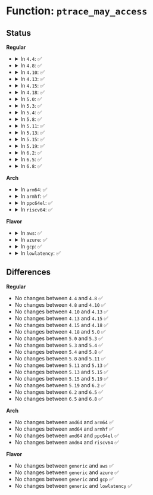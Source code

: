 # Function: <code>ptrace_may_access</code>

## Status
<b>Regular</b>
<ul>
<li>
<details>
<summary>In <code>4.4</code>: ✅</summary>

```c
bool ptrace_may_access(struct task_struct *task, unsigned int mode);
```

**Collision:** Unique Global

**Inline:** No

**Transformation:** False

**Instances:**

```
In kernel/ptrace.c (ffffffff8108b910)
Location: kernel/ptrace.c:307
Inline: False
Direct callers:
  - kernel/fork.c:mm_access
  - kernel/kcmp.c:SyS_kcmp
  - kernel/kcmp.c:SyS_kcmp
  - kernel/futex.c:SyS_get_robust_list
  - kernel/futex_compat.c:compat_SyS_get_robust_list
  - kernel/events/core.c:SYSC_perf_event_open
  - fs/proc/base.c:proc_pid_wchan
  - fs/proc/base.c:do_io_accounting
  - fs/proc/base.c:pid_getattr
  - fs/proc/base.c:proc_fd_access_allowed
  - fs/proc/base.c:proc_pid_permission
  - fs/proc/base.c:proc_map_files_lookup
  - fs/proc/base.c:proc_map_files_readdir
  - fs/proc/base.c:proc_pid_readdir
  - fs/proc/array.c:do_task_stat
  - fs/proc/namespaces.c:proc_ns_readlink
  - fs/proc/namespaces.c:proc_ns_follow_link
```
**Symbols:**

```
ffffffff8108b910-ffffffff8108b956: ptrace_may_access (STB_GLOBAL)
```
</details>
</li>
<li>
<details>
<summary>In <code>4.8</code>: ✅</summary>

```c
bool ptrace_may_access(struct task_struct *task, unsigned int mode);
```

**Collision:** Unique Global

**Inline:** No

**Transformation:** False

**Instances:**

```
In kernel/ptrace.c (ffffffff8108e910)
Location: kernel/ptrace.c:306
Inline: False
Direct callers:
  - kernel/fork.c:mm_access
  - kernel/kcmp.c:SyS_kcmp
  - kernel/kcmp.c:SyS_kcmp
  - kernel/futex.c:SyS_get_robust_list
  - kernel/futex_compat.c:compat_SyS_get_robust_list
  - kernel/events/core.c:SYSC_perf_event_open
  - fs/proc/base.c:proc_pid_readdir
  - fs/proc/base.c:do_io_accounting
  - fs/proc/base.c:timerslack_ns_show
  - fs/proc/base.c:timerslack_ns_write
  - fs/proc/base.c:proc_map_files_readdir
  - fs/proc/base.c:proc_map_files_lookup
  - fs/proc/base.c:pid_getattr
  - fs/proc/base.c:proc_pid_permission
  - fs/proc/base.c:proc_fd_access_allowed
  - fs/proc/base.c:proc_pid_wchan
  - fs/proc/array.c:do_task_stat
  - fs/proc/namespaces.c:proc_ns_readlink
  - fs/proc/namespaces.c:proc_ns_get_link
```
**Symbols:**

```
ffffffff8108e910-ffffffff8108e956: ptrace_may_access (STB_GLOBAL)
```
</details>
</li>
<li>
<details>
<summary>In <code>4.10</code>: ✅</summary>

```c
bool ptrace_may_access(struct task_struct *task, unsigned int mode);
```

**Collision:** Unique Global

**Inline:** No

**Transformation:** False

**Instances:**

```
In kernel/ptrace.c (ffffffff810938a0)
Location: kernel/ptrace.c:319
Inline: False
Direct callers:
  - kernel/fork.c:mm_access
  - kernel/kcmp.c:SyS_kcmp
  - kernel/kcmp.c:SyS_kcmp
  - kernel/futex.c:SyS_get_robust_list
  - kernel/futex_compat.c:compat_SyS_get_robust_list
  - kernel/events/core.c:SYSC_perf_event_open
  - fs/proc/base.c:proc_pid_readdir
  - fs/proc/base.c:do_io_accounting
  - fs/proc/base.c:proc_map_files_readdir
  - fs/proc/base.c:proc_map_files_lookup
  - fs/proc/base.c:pid_getattr
  - fs/proc/base.c:proc_pid_permission
  - fs/proc/base.c:proc_fd_access_allowed
  - fs/proc/base.c:proc_pid_wchan
  - fs/proc/array.c:do_task_stat
  - fs/proc/namespaces.c:proc_ns_readlink
  - fs/proc/namespaces.c:proc_ns_get_link
```
**Symbols:**

```
ffffffff810938a0-ffffffff810938e6: ptrace_may_access (STB_GLOBAL)
```
</details>
</li>
<li>
<details>
<summary>In <code>4.13</code>: ✅</summary>

```c
bool ptrace_may_access(struct task_struct *task, unsigned int mode);
```

**Collision:** Unique Global

**Inline:** No

**Transformation:** False

**Instances:**

```
In kernel/ptrace.c (ffffffff81090990)
Location: kernel/ptrace.c:334
Inline: False
Direct callers:
  - kernel/fork.c:mm_access
  - kernel/kcmp.c:SyS_kcmp
  - kernel/kcmp.c:SyS_kcmp
  - kernel/futex.c:SyS_get_robust_list
  - kernel/futex_compat.c:compat_SyS_get_robust_list
  - kernel/events/core.c:SYSC_perf_event_open
  - mm/migrate.c:SYSC_move_pages
  - fs/proc/base.c:proc_pid_readdir
  - fs/proc/base.c:do_io_accounting
  - fs/proc/base.c:proc_map_files_readdir
  - fs/proc/base.c:proc_map_files_lookup
  - fs/proc/base.c:pid_getattr
  - fs/proc/base.c:proc_pid_permission
  - fs/proc/base.c:proc_fd_access_allowed
  - fs/proc/base.c:proc_pid_wchan
  - fs/proc/array.c:do_task_stat
  - fs/proc/namespaces.c:proc_ns_readlink
  - fs/proc/namespaces.c:proc_ns_get_link
```
**Symbols:**

```
ffffffff81090990-ffffffff810909d6: ptrace_may_access (STB_GLOBAL)
```
</details>
</li>
<li>
<details>
<summary>In <code>4.15</code>: ✅</summary>

```c
bool ptrace_may_access(struct task_struct *task, unsigned int mode);
```

**Collision:** Unique Global

**Inline:** No

**Transformation:** False

**Instances:**

```
In kernel/ptrace.c (ffffffff81097800)
Location: kernel/ptrace.c:334
Inline: False
Direct callers:
  - kernel/fork.c:mm_access
  - kernel/kcmp.c:SyS_kcmp
  - kernel/kcmp.c:SyS_kcmp
  - kernel/futex.c:SyS_get_robust_list
  - kernel/futex_compat.c:compat_SyS_get_robust_list
  - kernel/events/core.c:SYSC_perf_event_open
  - mm/mempolicy.c:SYSC_migrate_pages
  - mm/migrate.c:SYSC_move_pages
  - fs/proc/base.c:proc_pid_readdir
  - fs/proc/base.c:do_io_accounting
  - fs/proc/base.c:proc_map_files_readdir
  - fs/proc/base.c:proc_map_files_lookup
  - fs/proc/base.c:pid_getattr
  - fs/proc/base.c:proc_pid_permission
  - fs/proc/base.c:proc_fd_access_allowed
  - fs/proc/base.c:proc_pid_wchan
  - fs/proc/array.c:do_task_stat
  - fs/proc/namespaces.c:proc_ns_readlink
  - fs/proc/namespaces.c:proc_ns_get_link
```
**Symbols:**

```
ffffffff81097800-ffffffff81097846: ptrace_may_access (STB_GLOBAL)
```
</details>
</li>
<li>
<details>
<summary>In <code>4.18</code>: ✅</summary>

```c
bool ptrace_may_access(struct task_struct *task, unsigned int mode);
```

**Collision:** Unique Global

**Inline:** No

**Transformation:** False

**Instances:**

```
In kernel/ptrace.c (ffffffff8109b110)
Location: kernel/ptrace.c:334
Inline: False
Direct callers:
  - kernel/fork.c:mm_access
  - kernel/kcmp.c:__ia32_sys_kcmp
  - kernel/kcmp.c:__ia32_sys_kcmp
  - kernel/kcmp.c:__x64_sys_kcmp
  - kernel/kcmp.c:__x64_sys_kcmp
  - kernel/futex.c:__ia32_sys_get_robust_list
  - kernel/futex.c:__x64_sys_get_robust_list
  - kernel/futex_compat.c:__x32_compat_sys_get_robust_list
  - kernel/futex_compat.c:__ia32_compat_sys_get_robust_list
  - kernel/events/core.c:__do_sys_perf_event_open
  - mm/mempolicy.c:kernel_migrate_pages
  - mm/migrate.c:kernel_move_pages
  - fs/proc/base.c:proc_pid_readdir
  - fs/proc/base.c:do_io_accounting
  - fs/proc/base.c:proc_map_files_readdir
  - fs/proc/base.c:proc_map_files_lookup
  - fs/proc/base.c:pid_getattr
  - fs/proc/base.c:proc_pid_permission
  - fs/proc/base.c:proc_fd_access_allowed
  - fs/proc/base.c:proc_pid_wchan
  - fs/proc/array.c:do_task_stat
  - fs/proc/namespaces.c:proc_ns_readlink
  - fs/proc/namespaces.c:proc_ns_get_link
```
**Symbols:**

```
ffffffff8109b110-ffffffff8109b156: ptrace_may_access (STB_GLOBAL)
```
</details>
</li>
<li>
<details>
<summary>In <code>5.0</code>: ✅</summary>

```c
bool ptrace_may_access(struct task_struct *task, unsigned int mode);
```

**Collision:** Unique Global

**Inline:** No

**Transformation:** False

**Instances:**

```
In kernel/ptrace.c (ffffffff810a3350)
Location: kernel/ptrace.c:334
Inline: False
Direct callers:
  - kernel/fork.c:mm_access
  - kernel/kcmp.c:__ia32_sys_kcmp
  - kernel/kcmp.c:__ia32_sys_kcmp
  - kernel/kcmp.c:__x64_sys_kcmp
  - kernel/kcmp.c:__x64_sys_kcmp
  - kernel/futex.c:__x32_compat_sys_get_robust_list
  - kernel/futex.c:__ia32_compat_sys_get_robust_list
  - kernel/futex.c:__ia32_sys_get_robust_list
  - kernel/futex.c:__x64_sys_get_robust_list
  - kernel/events/core.c:__do_sys_perf_event_open
  - mm/mempolicy.c:kernel_migrate_pages
  - mm/migrate.c:kernel_move_pages
  - fs/proc/base.c:proc_pid_readdir
  - fs/proc/base.c:do_io_accounting
  - fs/proc/base.c:proc_map_files_readdir
  - fs/proc/base.c:proc_map_files_lookup
  - fs/proc/base.c:pid_getattr
  - fs/proc/base.c:proc_pid_permission
  - fs/proc/base.c:proc_fd_access_allowed
  - fs/proc/base.c:proc_pid_wchan
  - fs/proc/array.c:do_task_stat
  - fs/proc/namespaces.c:proc_ns_readlink
  - fs/proc/namespaces.c:proc_ns_get_link
```
**Symbols:**

```
ffffffff810a3350-ffffffff810a3396: ptrace_may_access (STB_GLOBAL)
```
</details>
</li>
<li>
<details>
<summary>In <code>5.3</code>: ✅</summary>

```c
bool ptrace_may_access(struct task_struct *task, unsigned int mode);
```

**Collision:** Unique Global

**Inline:** No

**Transformation:** False

**Instances:**

```
In kernel/ptrace.c (ffffffff810a8020)
Location: kernel/ptrace.c:349
Inline: False
Direct callers:
  - kernel/fork.c:mm_access
  - kernel/kcmp.c:__do_sys_kcmp
  - kernel/kcmp.c:__do_sys_kcmp
  - kernel/futex.c:__x32_compat_sys_get_robust_list
  - kernel/futex.c:__ia32_compat_sys_get_robust_list
  - kernel/futex.c:__ia32_sys_get_robust_list
  - kernel/futex.c:__x64_sys_get_robust_list
  - kernel/events/core.c:__do_sys_perf_event_open
  - mm/mempolicy.c:kernel_migrate_pages
  - mm/migrate.c:kernel_move_pages
  - fs/proc/base.c:proc_pid_readdir
  - fs/proc/base.c:do_io_accounting
  - fs/proc/base.c:proc_map_files_readdir
  - fs/proc/base.c:proc_map_files_lookup
  - fs/proc/base.c:pid_getattr
  - fs/proc/base.c:proc_pid_permission
  - fs/proc/base.c:proc_fd_access_allowed
  - fs/proc/base.c:proc_pid_wchan
  - fs/proc/array.c:do_task_stat
  - fs/proc/namespaces.c:proc_ns_readlink
  - fs/proc/namespaces.c:proc_ns_get_link
```
**Symbols:**

```
ffffffff810a8020-ffffffff810a8068: ptrace_may_access (STB_GLOBAL)
```
</details>
</li>
<li>
<details>
<summary>In <code>5.4</code>: ✅</summary>

```c
bool ptrace_may_access(struct task_struct *task, unsigned int mode);
```

**Collision:** Unique Global

**Inline:** No

**Transformation:** False

**Instances:**

```
In kernel/ptrace.c (ffffffff810ae640)
Location: kernel/ptrace.c:354
Inline: False
Direct callers:
  - kernel/fork.c:mm_access
  - kernel/kcmp.c:__do_sys_kcmp
  - kernel/kcmp.c:__do_sys_kcmp
  - kernel/futex.c:__x32_compat_sys_get_robust_list
  - kernel/futex.c:__ia32_compat_sys_get_robust_list
  - kernel/futex.c:__ia32_sys_get_robust_list
  - kernel/futex.c:__x64_sys_get_robust_list
  - kernel/events/core.c:__do_sys_perf_event_open
  - mm/mempolicy.c:kernel_migrate_pages
  - mm/migrate.c:kernel_move_pages
  - fs/proc/base.c:proc_pid_readdir
  - fs/proc/base.c:do_io_accounting
  - fs/proc/base.c:proc_map_files_readdir
  - fs/proc/base.c:proc_map_files_lookup
  - fs/proc/base.c:pid_getattr
  - fs/proc/base.c:proc_pid_permission
  - fs/proc/base.c:proc_fd_access_allowed
  - fs/proc/base.c:proc_pid_wchan
  - fs/proc/array.c:do_task_stat
  - fs/proc/namespaces.c:proc_ns_readlink
  - fs/proc/namespaces.c:proc_ns_get_link
```
**Symbols:**

```
ffffffff810ae640-ffffffff810ae688: ptrace_may_access (STB_GLOBAL)
```
</details>
</li>
<li>
<details>
<summary>In <code>5.8</code>: ✅</summary>

```c
bool ptrace_may_access(struct task_struct *task, unsigned int mode);
```

**Collision:** Unique Global

**Inline:** No

**Transformation:** False

**Instances:**

```
In kernel/ptrace.c (ffffffff810b61e0)
Location: kernel/ptrace.c:354
Inline: False
Direct callers:
  - kernel/fork.c:mm_access
  - kernel/pid.c:pidfd_getfd
  - kernel/nsproxy.c:validate_nsset
  - kernel/kcmp.c:__do_sys_kcmp
  - kernel/kcmp.c:__do_sys_kcmp
  - kernel/futex.c:__x32_compat_sys_get_robust_list
  - kernel/futex.c:__ia32_compat_sys_get_robust_list
  - kernel/futex.c:__ia32_sys_get_robust_list
  - kernel/futex.c:__x64_sys_get_robust_list
  - kernel/events/core.c:__do_sys_perf_event_open
  - mm/mempolicy.c:kernel_migrate_pages
  - mm/migrate.c:kernel_move_pages
  - fs/proc/base.c:proc_pid_readdir
  - fs/proc/base.c:proc_pid_lookup
  - fs/proc/base.c:do_io_accounting
  - fs/proc/base.c:proc_map_files_readdir
  - fs/proc/base.c:proc_map_files_lookup
  - fs/proc/base.c:pid_getattr
  - fs/proc/base.c:proc_pid_readlink
  - fs/proc/base.c:proc_pid_permission
  - fs/proc/base.c:proc_pid_stack
  - fs/proc/base.c:proc_pid_wchan
  - fs/proc/array.c:do_task_stat
  - fs/proc/namespaces.c:proc_ns_readlink
  - fs/proc/namespaces.c:proc_ns_get_link
```
**Symbols:**

```
ffffffff810b61e0-ffffffff810b6228: ptrace_may_access (STB_GLOBAL)
```
</details>
</li>
<li>
<details>
<summary>In <code>5.11</code>: ✅</summary>

```c
bool ptrace_may_access(struct task_struct *task, unsigned int mode);
```

**Collision:** Unique Global

**Inline:** No

**Transformation:** False

**Instances:**

```
In kernel/ptrace.c (ffffffff810b13d0)
Location: kernel/ptrace.c:348
Inline: False
Direct callers:
  - kernel/fork.c:mm_access
  - kernel/pid.c:pidfd_getfd
  - kernel/nsproxy.c:validate_nsset
  - kernel/kcmp.c:__do_sys_kcmp
  - kernel/kcmp.c:__do_sys_kcmp
  - kernel/futex.c:__x32_compat_sys_get_robust_list
  - kernel/futex.c:__ia32_compat_sys_get_robust_list
  - kernel/futex.c:__ia32_sys_get_robust_list
  - kernel/futex.c:__x64_sys_get_robust_list
  - kernel/events/core.c:__do_sys_perf_event_open
  - mm/mempolicy.c:kernel_migrate_pages
  - mm/migrate.c:find_mm_struct
  - fs/proc/base.c:proc_pid_readdir
  - fs/proc/base.c:proc_pid_lookup
  - fs/proc/base.c:do_io_accounting
  - fs/proc/base.c:proc_map_files_readdir
  - fs/proc/base.c:proc_map_files_lookup
  - fs/proc/base.c:pid_getattr
  - fs/proc/base.c:proc_pid_readlink
  - fs/proc/base.c:proc_pid_permission
  - fs/proc/base.c:proc_pid_stack
  - fs/proc/base.c:proc_pid_wchan
  - fs/proc/array.c:do_task_stat
  - fs/proc/namespaces.c:proc_ns_readlink
  - fs/proc/namespaces.c:proc_ns_get_link
```
**Symbols:**

```
ffffffff810b13d0-ffffffff810b1418: ptrace_may_access (STB_GLOBAL)
```
</details>
</li>
<li>
<details>
<summary>In <code>5.13</code>: ✅</summary>

```c
bool ptrace_may_access(struct task_struct *task, unsigned int mode);
```

**Collision:** Unique Global

**Inline:** No

**Transformation:** False

**Instances:**

```
In kernel/ptrace.c (ffffffff810b2990)
Location: kernel/ptrace.c:365
Inline: False
Direct callers:
  - kernel/fork.c:mm_access
  - kernel/pid.c:pidfd_getfd
  - kernel/nsproxy.c:validate_nsset
  - kernel/kcmp.c:__do_sys_kcmp
  - kernel/kcmp.c:__do_sys_kcmp
  - kernel/futex.c:__x32_compat_sys_get_robust_list
  - kernel/futex.c:__ia32_compat_sys_get_robust_list
  - kernel/futex.c:__ia32_sys_get_robust_list
  - kernel/futex.c:__x64_sys_get_robust_list
  - kernel/events/core.c:__do_sys_perf_event_open
  - mm/mempolicy.c:kernel_migrate_pages
  - mm/migrate.c:find_mm_struct
  - fs/proc/base.c:proc_pid_readdir
  - fs/proc/base.c:proc_pid_lookup
  - fs/proc/base.c:do_io_accounting
  - fs/proc/base.c:proc_map_files_readdir
  - fs/proc/base.c:proc_map_files_lookup
  - fs/proc/base.c:pid_getattr
  - fs/proc/base.c:proc_pid_readlink
  - fs/proc/base.c:proc_pid_permission
  - fs/proc/base.c:proc_pid_stack
  - fs/proc/base.c:proc_pid_wchan
  - fs/proc/array.c:do_task_stat
  - fs/proc/namespaces.c:proc_ns_readlink
  - fs/proc/namespaces.c:proc_ns_get_link
```
**Symbols:**

```
ffffffff810b2990-ffffffff810b29d8: ptrace_may_access (STB_GLOBAL)
```
</details>
</li>
<li>
<details>
<summary>In <code>5.15</code>: ✅</summary>

```c
bool ptrace_may_access(struct task_struct *task, unsigned int mode);
```

**Collision:** Unique Global

**Inline:** No

**Transformation:** False

**Instances:**

```
In kernel/ptrace.c (ffffffff810c4b30)
Location: kernel/ptrace.c:365
Inline: False
Direct callers:
  - kernel/fork.c:mm_access
  - kernel/pid.c:pidfd_getfd
  - kernel/nsproxy.c:validate_nsset
  - kernel/sched/core_sched.c:sched_core_share_pid
  - kernel/sched/core_sched.c:sched_core_share_pid
  - kernel/kcmp.c:__do_sys_kcmp
  - kernel/kcmp.c:__do_sys_kcmp
  - kernel/futex.c:__x64_compat_sys_get_robust_list
  - kernel/futex.c:__ia32_compat_sys_get_robust_list
  - kernel/futex.c:__ia32_sys_get_robust_list
  - kernel/futex.c:__x64_sys_get_robust_list
  - kernel/events/core.c:__do_sys_perf_event_open
  - mm/mempolicy.c:kernel_migrate_pages
  - mm/migrate.c:find_mm_struct
  - fs/proc/base.c:proc_pid_readdir
  - fs/proc/base.c:proc_pid_lookup
  - fs/proc/base.c:do_io_accounting
  - fs/proc/base.c:proc_map_files_readdir
  - fs/proc/base.c:proc_map_files_lookup
  - fs/proc/base.c:pid_getattr
  - fs/proc/base.c:proc_pid_readlink
  - fs/proc/base.c:proc_pid_permission
  - fs/proc/base.c:proc_pid_stack
  - fs/proc/base.c:proc_pid_wchan
  - fs/proc/array.c:do_task_stat
  - fs/proc/fd.c:seq_fdinfo_open
  - fs/proc/namespaces.c:proc_ns_readlink
  - fs/proc/namespaces.c:proc_ns_get_link
```
**Symbols:**

```
ffffffff810c4b30-ffffffff810c4b78: ptrace_may_access (STB_GLOBAL)
```
</details>
</li>
<li>
<details>
<summary>In <code>5.19</code>: ✅</summary>

```c
bool ptrace_may_access(struct task_struct *task, unsigned int mode);
```

**Collision:** Unique Global

**Inline:** No

**Transformation:** False

**Instances:**

```
In kernel/ptrace.c (ffffffff810dbf20)
Location: kernel/ptrace.c:359
Inline: False
Direct callers:
  - kernel/fork.c:mm_access
  - kernel/pid.c:pidfd_getfd
  - kernel/nsproxy.c:validate_nsset
  - kernel/sched/build_utility.c:sched_core_share_pid
  - kernel/sched/build_utility.c:sched_core_share_pid
  - kernel/kcmp.c:__do_sys_kcmp
  - kernel/kcmp.c:__do_sys_kcmp
  - kernel/futex/syscalls.c:__ia32_compat_sys_get_robust_list
  - kernel/futex/syscalls.c:__ia32_sys_get_robust_list
  - kernel/futex/syscalls.c:__x64_sys_get_robust_list
  - kernel/events/core.c:__do_sys_perf_event_open
  - mm/mempolicy.c:kernel_migrate_pages
  - mm/migrate.c:find_mm_struct
  - fs/proc/base.c:proc_pid_readdir
  - fs/proc/base.c:proc_pid_lookup
  - fs/proc/base.c:do_io_accounting
  - fs/proc/base.c:proc_map_files_readdir
  - fs/proc/base.c:proc_map_files_lookup
  - fs/proc/base.c:pid_getattr
  - fs/proc/base.c:proc_pid_readlink
  - fs/proc/base.c:proc_pid_get_link
  - fs/proc/base.c:proc_pid_permission
  - fs/proc/base.c:proc_pid_syscall
  - fs/proc/base.c:proc_pid_stack
  - fs/proc/base.c:proc_pid_wchan
  - fs/proc/array.c:do_task_stat
  - fs/proc/fd.c:proc_open_fdinfo
  - fs/proc/namespaces.c:proc_ns_readlink
  - fs/proc/namespaces.c:proc_ns_get_link
```
**Symbols:**

```
ffffffff810dbf20-ffffffff810dbf6c: ptrace_may_access (STB_GLOBAL)
```
</details>
</li>
<li>
<details>
<summary>In <code>6.2</code>: ✅</summary>

```c
bool ptrace_may_access(struct task_struct *task, unsigned int mode);
```

**Collision:** Unique Global

**Inline:** No

**Transformation:** False

**Instances:**

```
In kernel/ptrace.c (ffffffff810fc050)
Location: kernel/ptrace.c:359
Inline: False
Direct callers:
  - kernel/fork.c:mm_access
  - kernel/pid.c:pidfd_getfd
  - kernel/nsproxy.c:validate_nsset
  - kernel/sched/build_utility.c:sched_core_share_pid
  - kernel/sched/build_utility.c:sched_core_share_pid
  - kernel/kcmp.c:__do_sys_kcmp
  - kernel/kcmp.c:__do_sys_kcmp
  - kernel/futex/syscalls.c:__ia32_compat_sys_get_robust_list
  - kernel/futex/syscalls.c:__ia32_sys_get_robust_list
  - kernel/futex/syscalls.c:__x64_sys_get_robust_list
  - kernel/events/core.c:__do_sys_perf_event_open
  - mm/mempolicy.c:kernel_migrate_pages
  - mm/migrate.c:find_mm_struct
  - fs/proc/base.c:proc_pid_readdir
  - fs/proc/base.c:proc_pid_lookup
  - fs/proc/base.c:do_io_accounting
  - fs/proc/base.c:proc_map_files_readdir
  - fs/proc/base.c:proc_map_files_lookup
  - fs/proc/base.c:pid_getattr
  - fs/proc/base.c:proc_pid_readlink
  - fs/proc/base.c:proc_pid_get_link
  - fs/proc/base.c:proc_pid_permission
  - fs/proc/base.c:proc_pid_syscall
  - fs/proc/base.c:proc_pid_stack
  - fs/proc/base.c:proc_pid_wchan
  - fs/proc/array.c:do_task_stat
  - fs/proc/fd.c:proc_open_fdinfo
  - fs/proc/namespaces.c:proc_ns_readlink
  - fs/proc/namespaces.c:proc_ns_get_link
```
**Symbols:**

```
ffffffff810fc050-ffffffff810fc09c: ptrace_may_access (STB_GLOBAL)
```
</details>
</li>
<li>
<details>
<summary>In <code>6.5</code>: ✅</summary>

```c
bool ptrace_may_access(struct task_struct *task, unsigned int mode);
```

**Collision:** Unique Global

**Inline:** No

**Transformation:** False

**Instances:**

```
In kernel/ptrace.c (ffffffff811080f0)
Location: kernel/ptrace.c:360
Inline: False
Direct callers:
  - kernel/fork.c:mm_access
  - kernel/pid.c:pidfd_getfd
  - kernel/nsproxy.c:validate_nsset
  - kernel/sched/build_utility.c:sched_core_share_pid
  - kernel/sched/build_utility.c:sched_core_share_pid
  - kernel/kcmp.c:__do_sys_kcmp
  - kernel/kcmp.c:__do_sys_kcmp
  - kernel/futex/syscalls.c:__ia32_compat_sys_get_robust_list
  - kernel/futex/syscalls.c:__ia32_sys_get_robust_list
  - kernel/futex/syscalls.c:__x64_sys_get_robust_list
  - kernel/events/core.c:__do_sys_perf_event_open
  - mm/mempolicy.c:kernel_migrate_pages
  - mm/migrate.c:find_mm_struct
  - fs/proc/base.c:proc_pid_readdir
  - fs/proc/base.c:proc_pid_lookup
  - fs/proc/base.c:do_io_accounting
  - fs/proc/base.c:proc_map_files_readdir
  - fs/proc/base.c:proc_map_files_lookup
  - fs/proc/base.c:pid_getattr
  - fs/proc/base.c:proc_pid_readlink
  - fs/proc/base.c:proc_pid_get_link
  - fs/proc/base.c:proc_pid_permission
  - fs/proc/base.c:proc_pid_syscall
  - fs/proc/base.c:proc_pid_stack
  - fs/proc/base.c:proc_pid_wchan
  - fs/proc/array.c:do_task_stat
  - fs/proc/fd.c:proc_open_fdinfo
  - fs/proc/namespaces.c:proc_ns_readlink
  - fs/proc/namespaces.c:proc_ns_get_link
```
**Symbols:**

```
ffffffff811080f0-ffffffff8110813c: ptrace_may_access (STB_GLOBAL)
```
</details>
</li>
<li>
<details>
<summary>In <code>6.8</code>: ✅</summary>

```c
bool ptrace_may_access(struct task_struct *task, unsigned int mode);
```

**Collision:** Unique Global

**Inline:** No

**Transformation:** False

**Instances:**

```
In kernel/ptrace.c (ffffffff81111a80)
Location: kernel/ptrace.c:349
Inline: False
Direct callers:
  - kernel/fork.c:mm_access
  - kernel/pid.c:pidfd_getfd
  - kernel/nsproxy.c:validate_nsset
  - kernel/sched/build_utility.c:sched_core_share_pid
  - kernel/sched/build_utility.c:sched_core_share_pid
  - kernel/kcmp.c:__do_sys_kcmp
  - kernel/kcmp.c:__do_sys_kcmp
  - kernel/futex/syscalls.c:__ia32_compat_sys_get_robust_list
  - kernel/futex/syscalls.c:__ia32_sys_get_robust_list
  - kernel/futex/syscalls.c:__x64_sys_get_robust_list
  - kernel/events/core.c:__do_sys_perf_event_open
  - mm/mempolicy.c:kernel_migrate_pages
  - mm/migrate.c:find_mm_struct
  - fs/proc/base.c:proc_pid_readdir
  - fs/proc/base.c:proc_pid_lookup
  - fs/proc/base.c:do_io_accounting
  - fs/proc/base.c:proc_map_files_readdir
  - fs/proc/base.c:proc_map_files_lookup
  - fs/proc/base.c:pid_getattr
  - fs/proc/base.c:proc_pid_readlink
  - fs/proc/base.c:proc_pid_get_link
  - fs/proc/base.c:proc_pid_permission
  - fs/proc/base.c:proc_pid_syscall
  - fs/proc/base.c:proc_pid_stack
  - fs/proc/base.c:proc_pid_wchan
  - fs/proc/array.c:do_task_stat
  - fs/proc/fd.c:proc_open_fdinfo
  - fs/proc/namespaces.c:proc_ns_readlink
  - fs/proc/namespaces.c:proc_ns_get_link
```
**Symbols:**

```
ffffffff81111a80-ffffffff81111acc: ptrace_may_access (STB_GLOBAL)
```
</details>
</li>
</ul>
<b>Arch</b>
<ul>
<li>
<details>
<summary>In <code>arm64</code>: ✅</summary>

```c
bool ptrace_may_access(struct task_struct *task, unsigned int mode);
```

**Collision:** Unique Global

**Inline:** No

**Transformation:** False

**Instances:**

```
In kernel/ptrace.c (ffff800010108680)
Location: kernel/ptrace.c:354
Inline: False
Direct callers:
  - kernel/fork.c:mm_access
  - kernel/kcmp.c:__arm64_sys_kcmp
  - kernel/kcmp.c:__arm64_sys_kcmp
  - kernel/futex.c:__arm64_compat_sys_get_robust_list
  - kernel/futex.c:__arm64_sys_get_robust_list
  - kernel/events/core.c:__do_sys_perf_event_open
  - mm/mempolicy.c:kernel_migrate_pages
  - mm/migrate.c:kernel_move_pages
  - fs/proc/base.c:proc_pid_readdir
  - fs/proc/base.c:do_io_accounting
  - fs/proc/base.c:proc_map_files_readdir
  - fs/proc/base.c:proc_map_files_lookup
  - fs/proc/base.c:pid_getattr
  - fs/proc/base.c:proc_pid_permission
  - fs/proc/base.c:proc_fd_access_allowed
  - fs/proc/base.c:proc_pid_wchan
  - fs/proc/array.c:do_task_stat
  - fs/proc/array.c:do_task_stat
  - fs/proc/namespaces.c:proc_ns_readlink
  - fs/proc/namespaces.c:proc_ns_get_link
```
**Symbols:**

```
ffff800010108680-ffff800010108714: ptrace_may_access (STB_GLOBAL)
```
</details>
</li>
<li>
<details>
<summary>In <code>armhf</code>: ✅</summary>

```c
bool ptrace_may_access(struct task_struct *task, unsigned int mode);
```

**Collision:** Unique Global

**Inline:** No

**Transformation:** False

**Instances:**

```
In kernel/ptrace.c (c0361ff8)
Location: kernel/ptrace.c:354
Inline: False
Direct callers:
  - kernel/fork.c:mm_access
  - kernel/kcmp.c:__se_sys_kcmp
  - kernel/kcmp.c:__se_sys_kcmp
  - kernel/futex.c:__se_sys_get_robust_list
  - kernel/events/core.c:__do_sys_perf_event_open
  - fs/proc/base.c:do_io_accounting
  - fs/proc/base.c:proc_map_files_readdir
  - fs/proc/base.c:proc_map_files_lookup
  - fs/proc/base.c:proc_fd_access_allowed
  - fs/proc/base.c:proc_pid_wchan
  - fs/proc/array.c:do_task_stat
  - fs/proc/namespaces.c:proc_ns_readlink
  - fs/proc/namespaces.c:proc_ns_get_link
```
**Symbols:**

```
c0361ff8-c0362050: ptrace_may_access (STB_GLOBAL)
```
</details>
</li>
<li>
<details>
<summary>In <code>ppc64el</code>: ✅</summary>

```c
bool ptrace_may_access(struct task_struct *task, unsigned int mode);
```

**Collision:** Unique Global

**Inline:** No

**Transformation:** False

**Instances:**

```
In kernel/ptrace.c (c00000000014fcb0)
Location: kernel/ptrace.c:354
Inline: False
Direct callers:
  - kernel/fork.c:mm_access
  - kernel/kcmp.c:__se_sys_kcmp
  - kernel/kcmp.c:__se_sys_kcmp
  - kernel/futex.c:__se_compat_sys_get_robust_list
  - kernel/futex.c:__se_sys_get_robust_list
  - kernel/events/core.c:__do_sys_perf_event_open
  - mm/mempolicy.c:kernel_migrate_pages
  - mm/migrate.c:kernel_move_pages
  - fs/proc/base.c:do_io_accounting
  - fs/proc/base.c:proc_map_files_readdir
  - fs/proc/base.c:proc_map_files_lookup
  - fs/proc/base.c:proc_fd_access_allowed
  - fs/proc/base.c:proc_pid_wchan
  - fs/proc/array.c:do_task_stat
  - fs/proc/namespaces.c:proc_ns_readlink
  - fs/proc/namespaces.c:proc_ns_get_link
```
**Symbols:**

```
c00000000014fcb0-c00000000014fd80: ptrace_may_access (STB_GLOBAL)
```
</details>
</li>
<li>
<details>
<summary>In <code>riscv64</code>: ✅</summary>

```c
bool ptrace_may_access(struct task_struct *task, unsigned int mode);
```

**Collision:** Unique Global

**Inline:** No

**Transformation:** False

**Instances:**

```
In kernel/ptrace.c (ffffffe0000cbfca)
Location: kernel/ptrace.c:354
Inline: False
Direct callers:
  - kernel/fork.c:mm_access
  - kernel/kcmp.c:__se_sys_kcmp
  - kernel/kcmp.c:__se_sys_kcmp
  - kernel/futex.c:__se_sys_get_robust_list
  - kernel/events/core.c:__do_sys_perf_event_open
  - fs/proc/base.c:do_io_accounting
  - fs/proc/base.c:proc_map_files_readdir
  - fs/proc/base.c:proc_map_files_lookup
  - fs/proc/base.c:proc_fd_access_allowed
  - fs/proc/base.c:proc_pid_wchan
  - fs/proc/array.c:do_task_stat
  - fs/proc/namespaces.c:proc_ns_readlink
  - fs/proc/namespaces.c:proc_ns_get_link
```
**Symbols:**

```
ffffffe0000cbfca-ffffffe0000cc04c: ptrace_may_access (STB_GLOBAL)
```
</details>
</li>
</ul>
<b>Flavor</b>
<ul>
<li>
<details>
<summary>In <code>aws</code>: ✅</summary>

```c
bool ptrace_may_access(struct task_struct *task, unsigned int mode);
```

**Collision:** Unique Global

**Inline:** No

**Transformation:** False

**Instances:**

```
In kernel/ptrace.c (ffffffff810a89b0)
Location: kernel/ptrace.c:354
Inline: False
Direct callers:
  - kernel/fork.c:mm_access
  - kernel/kcmp.c:__do_sys_kcmp
  - kernel/kcmp.c:__do_sys_kcmp
  - kernel/futex.c:__x32_compat_sys_get_robust_list
  - kernel/futex.c:__ia32_compat_sys_get_robust_list
  - kernel/futex.c:__ia32_sys_get_robust_list
  - kernel/futex.c:__x64_sys_get_robust_list
  - kernel/events/core.c:__do_sys_perf_event_open
  - mm/mempolicy.c:kernel_migrate_pages
  - mm/migrate.c:kernel_move_pages
  - fs/proc/base.c:proc_pid_readdir
  - fs/proc/base.c:do_io_accounting
  - fs/proc/base.c:proc_map_files_readdir
  - fs/proc/base.c:proc_map_files_lookup
  - fs/proc/base.c:pid_getattr
  - fs/proc/base.c:proc_pid_permission
  - fs/proc/base.c:proc_fd_access_allowed
  - fs/proc/base.c:proc_pid_wchan
  - fs/proc/array.c:do_task_stat
  - fs/proc/namespaces.c:proc_ns_readlink
  - fs/proc/namespaces.c:proc_ns_get_link
```
**Symbols:**

```
ffffffff810a89b0-ffffffff810a89f8: ptrace_may_access (STB_GLOBAL)
```
</details>
</li>
<li>
<details>
<summary>In <code>azure</code>: ✅</summary>

```c
bool ptrace_may_access(struct task_struct *task, unsigned int mode);
```

**Collision:** Unique Global

**Inline:** No

**Transformation:** False

**Instances:**

```
In kernel/ptrace.c (ffffffff81097380)
Location: kernel/ptrace.c:354
Inline: False
Direct callers:
  - kernel/fork.c:mm_access
  - kernel/kcmp.c:__do_sys_kcmp
  - kernel/kcmp.c:__do_sys_kcmp
  - kernel/futex.c:__x32_compat_sys_get_robust_list
  - kernel/futex.c:__ia32_compat_sys_get_robust_list
  - kernel/futex.c:__ia32_sys_get_robust_list
  - kernel/futex.c:__x64_sys_get_robust_list
  - kernel/events/core.c:__do_sys_perf_event_open
  - mm/mempolicy.c:kernel_migrate_pages
  - mm/migrate.c:kernel_move_pages
  - fs/proc/base.c:proc_pid_readdir
  - fs/proc/base.c:do_io_accounting
  - fs/proc/base.c:proc_map_files_readdir
  - fs/proc/base.c:proc_map_files_lookup
  - fs/proc/base.c:pid_getattr
  - fs/proc/base.c:proc_pid_permission
  - fs/proc/base.c:proc_fd_access_allowed
  - fs/proc/base.c:proc_pid_wchan
  - fs/proc/array.c:do_task_stat
  - fs/proc/namespaces.c:proc_ns_readlink
  - fs/proc/namespaces.c:proc_ns_get_link
```
**Symbols:**

```
ffffffff81097380-ffffffff810973c8: ptrace_may_access (STB_GLOBAL)
```
</details>
</li>
<li>
<details>
<summary>In <code>gcp</code>: ✅</summary>

```c
bool ptrace_may_access(struct task_struct *task, unsigned int mode);
```

**Collision:** Unique Global

**Inline:** No

**Transformation:** False

**Instances:**

```
In kernel/ptrace.c (ffffffff810a7f10)
Location: kernel/ptrace.c:354
Inline: False
Direct callers:
  - kernel/fork.c:mm_access
  - kernel/kcmp.c:__do_sys_kcmp
  - kernel/kcmp.c:__do_sys_kcmp
  - kernel/futex.c:__x32_compat_sys_get_robust_list
  - kernel/futex.c:__ia32_compat_sys_get_robust_list
  - kernel/futex.c:__ia32_sys_get_robust_list
  - kernel/futex.c:__x64_sys_get_robust_list
  - kernel/events/core.c:__do_sys_perf_event_open
  - mm/mempolicy.c:kernel_migrate_pages
  - mm/migrate.c:kernel_move_pages
  - fs/proc/base.c:proc_pid_readdir
  - fs/proc/base.c:do_io_accounting
  - fs/proc/base.c:proc_map_files_readdir
  - fs/proc/base.c:proc_map_files_lookup
  - fs/proc/base.c:pid_getattr
  - fs/proc/base.c:proc_pid_permission
  - fs/proc/base.c:proc_fd_access_allowed
  - fs/proc/base.c:proc_pid_wchan
  - fs/proc/array.c:do_task_stat
  - fs/proc/namespaces.c:proc_ns_readlink
  - fs/proc/namespaces.c:proc_ns_get_link
```
**Symbols:**

```
ffffffff810a7f10-ffffffff810a7f58: ptrace_may_access (STB_GLOBAL)
```
</details>
</li>
<li>
<details>
<summary>In <code>lowlatency</code>: ✅</summary>

```c
bool ptrace_may_access(struct task_struct *task, unsigned int mode);
```

**Collision:** Unique Global

**Inline:** No

**Transformation:** False

**Instances:**

```
In kernel/ptrace.c (ffffffff810b0040)
Location: kernel/ptrace.c:354
Inline: False
Direct callers:
  - kernel/fork.c:mm_access
  - kernel/kcmp.c:__do_sys_kcmp
  - kernel/kcmp.c:__do_sys_kcmp
  - kernel/futex.c:__x32_compat_sys_get_robust_list
  - kernel/futex.c:__ia32_compat_sys_get_robust_list
  - kernel/futex.c:__ia32_sys_get_robust_list
  - kernel/futex.c:__x64_sys_get_robust_list
  - kernel/events/core.c:__do_sys_perf_event_open
  - mm/mempolicy.c:kernel_migrate_pages
  - mm/migrate.c:kernel_move_pages
  - fs/proc/base.c:proc_pid_readdir
  - fs/proc/base.c:do_io_accounting
  - fs/proc/base.c:proc_map_files_readdir
  - fs/proc/base.c:proc_map_files_lookup
  - fs/proc/base.c:pid_getattr
  - fs/proc/base.c:proc_pid_permission
  - fs/proc/base.c:proc_fd_access_allowed
  - fs/proc/base.c:proc_pid_wchan
  - fs/proc/array.c:do_task_stat
  - fs/proc/namespaces.c:proc_ns_readlink
  - fs/proc/namespaces.c:proc_ns_get_link
```
**Symbols:**

```
ffffffff810b0040-ffffffff810b0088: ptrace_may_access (STB_GLOBAL)
```
</details>
</li>
</ul>

## Differences
<b>Regular</b>
<ul>
<li>
No changes between <code>4.4</code> and <code>4.8</code> ✅
</li>
<li>
No changes between <code>4.8</code> and <code>4.10</code> ✅
</li>
<li>
No changes between <code>4.10</code> and <code>4.13</code> ✅
</li>
<li>
No changes between <code>4.13</code> and <code>4.15</code> ✅
</li>
<li>
No changes between <code>4.15</code> and <code>4.18</code> ✅
</li>
<li>
No changes between <code>4.18</code> and <code>5.0</code> ✅
</li>
<li>
No changes between <code>5.0</code> and <code>5.3</code> ✅
</li>
<li>
No changes between <code>5.3</code> and <code>5.4</code> ✅
</li>
<li>
No changes between <code>5.4</code> and <code>5.8</code> ✅
</li>
<li>
No changes between <code>5.8</code> and <code>5.11</code> ✅
</li>
<li>
No changes between <code>5.11</code> and <code>5.13</code> ✅
</li>
<li>
No changes between <code>5.13</code> and <code>5.15</code> ✅
</li>
<li>
No changes between <code>5.15</code> and <code>5.19</code> ✅
</li>
<li>
No changes between <code>5.19</code> and <code>6.2</code> ✅
</li>
<li>
No changes between <code>6.2</code> and <code>6.5</code> ✅
</li>
<li>
No changes between <code>6.5</code> and <code>6.8</code> ✅
</li>
</ul>
<b>Arch</b>
<ul>
<li>
No changes between <code>amd64</code> and <code>arm64</code> ✅
</li>
<li>
No changes between <code>amd64</code> and <code>armhf</code> ✅
</li>
<li>
No changes between <code>amd64</code> and <code>ppc64el</code> ✅
</li>
<li>
No changes between <code>amd64</code> and <code>riscv64</code> ✅
</li>
</ul>
<b>Flavor</b>
<ul>
<li>
No changes between <code>generic</code> and <code>aws</code> ✅
</li>
<li>
No changes between <code>generic</code> and <code>azure</code> ✅
</li>
<li>
No changes between <code>generic</code> and <code>gcp</code> ✅
</li>
<li>
No changes between <code>generic</code> and <code>lowlatency</code> ✅
</li>
</ul>
